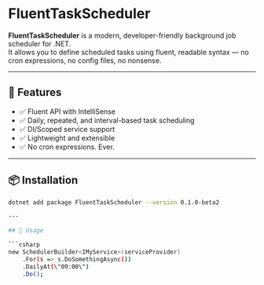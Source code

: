 # FluentTaskScheduler

**FluentTaskScheduler** is a modern, developer-friendly background job scheduler for .NET.  
It allows you to define scheduled tasks using fluent, readable syntax — no cron expressions, no config files, no nonsense.

---

## 🚀 Features

- ✅ Fluent API with IntelliSense
- ✅ Daily, repeated, and interval-based task scheduling
- ✅ DI/Scoped service support
- ✅ Lightweight and extensible
- ✅ No cron expressions. Ever.

---

## 📦 Installation

```bash
dotnet add package FluentTaskScheduler --version 0.1.0-beta2

---

## 🧪 Usage

```csharp
new SchedulerBuilder<IMyService>(serviceProvider)
    .For(s => s.DoSomethingAsync())
    .DailyAt(\"09:00\")
    .Do();
